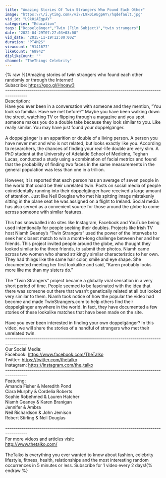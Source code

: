 ```yaml
---
title: "Amazing Stories Of Twin Strangers Who Found Each Other"
image: "https:\/\/i.ytimg.com\/vi\/L9k0iAEgpAY\/hqdefault.jpg"
vid_id: "L9k0iAEgpAY"
categories: "Education"
tags: ["Doppelgänger","Twin (Film Subject)","twin strangers"]
date: "2022-04-29T07:27:03+03:00"
vid_date: "2015-11-19T12:00:00Z"
duration: "PT4M2S"
viewcount: "9141677"
likeCount: "68942"
dislikeCount: ""
channel: "TheThings Celebrity"
---
```

{% raw %}Amazing stories of twin strangers who found each other randomly or through the Internet!<br />Subscribe: <a rel="nofollow" target="blank" href="https://goo.gl/Hnoaw3">https://goo.gl/Hnoaw3</a><br />-----------------------------------------------------------------------------------------<br />Description:<br /> Have you ever been in a conversation with someone and they mention, “You look so familiar.  Have we met before?”  Maybe you have been walking down the street, watching TV or flipping through a magazine and you spot someone makes you do a double take because they look similar to you.  Like really similar. You may have just found your doppelgänger.<br /><br /> A doppelgänger is an apparition or double of a living person. A person you have never met and who is not related, but looks exactly like you. According to researchers, the chances of finding your real-life double are very slim. A PhD student at  the University of Adelaide School of Medicine, Teghan Lucas, conducted a study using a combination of facial metrics and found that the probability of finding two faces in the same measurements in the general population was less than one in a trillion.<br /><br /> However, it is reported that each person has an average of seven people in the world that could be their unrelated twin.  Posts on social media of people coincidentally running into their doppelgänger have received a large amount of attention.  Just like Neil Douglas who met his spitting image mistakenly sitting in the plane seat he was assigned on a flight to Ireland.  Social media has also served as a convenient source for those around the globe to come across someone with similar features.<br /><br />  This has snowballed into sites like Instagram, Facebook and YouTube being used intentionally for people seeking their doubles.  Projects like Irish TV host Niamh Geaney’s “Twin Strangers” used the power of the interwebs to seek her closest match to win a month-long challenge between her and her friends. This project invited people around the globe, who thought they looked similar to the three friends, to submit their photos. Niamh came across two women who shared strikingly similar characteristics to her own. They had things like the same hair color, smile and eye shape.  She documented meeting her first lookalike and said, “Karen probably looks more like me than my sisters do.”<br /><br /> The “Twin Strangers” project became a globally viral sensation in a very short period of time.  People seemed to be fascinated with the idea that there was someone out there that wasn’t genetically related at all but looked very similar to them.  Niamh took notice of how the popular the video had become and made TwinStrangers.com to help others find their doppelgänger anywhere in the world.  In fact, they have documented a few stories of these lookalike matches that have been made on the site.<br /><br />  Have you ever been interested in finding your own doppelgänger?  In this video, we will share the stories of a handful of strangers who met their unrelated twin.<br />-----------------------------------------------------------------------------------------<br />Our Social Media:<br />Facebook: <a rel="nofollow" target="blank" href="https://www.facebook.com/TheTalko">https://www.facebook.com/TheTalko</a><br />Twitter: <a rel="nofollow" target="blank" href="https://twitter.com/thetalko">https://twitter.com/thetalko</a><br />Instagram: <a rel="nofollow" target="blank" href="https://instagram.com/the_talko">https://instagram.com/the_talko</a><br />-----------------------------------------------------------------------------------------<br />Featuring:<br />Amanda Fisher &amp; Meredith Pond <br />Ciara Murphy &amp; Cordelia Roberts<br />Sophie Robehmed &amp; Lauren Hatcher<br />Niamh Geaney &amp; Karen Branigan<br />Jennifer &amp; Ambra<br />Neil Richardson &amp; John Jemison<br />Robert Stirling &amp; Neil Douglas<br /><br />-----------------------------------------------------------------------------------------<br />For more videos and articles visit:<br /><a rel="nofollow" target="blank" href="http://www.thetalko.com/">http://www.thetalko.com/</a><br /><br />TheTalko is everything you ever wanted to know about fashion, celebrity lifestyle, fitness, health, relationships and the most interesting random occurrences in 5 minutes or less. Subscribe for 1 video every 2 days!{% endraw %}
